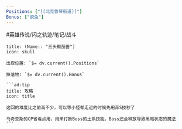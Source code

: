 ```yaml
---
Positions: ["[[北克鲁琴街道]]"]
Bonus: ["脱兔"]
---
```

#英雄传说/闪之轨迹/笔记/战斗
````ad-danger
title: (Name:: "三头颠茄兽")
icon: skull

出现位置: `$= dv.current().Positions`

掉落物: `$= dv.current().Bonus`

```ad-tip
title: 攻略
icon: title

这回的难度比之前高不少，可以等小怪都走近的时候先用菲S技秒了

马奇亚斯的CP省着点用，用来打断Boss的土系技能，Boss还会释放导致黑暗状态的魔法
```

````
